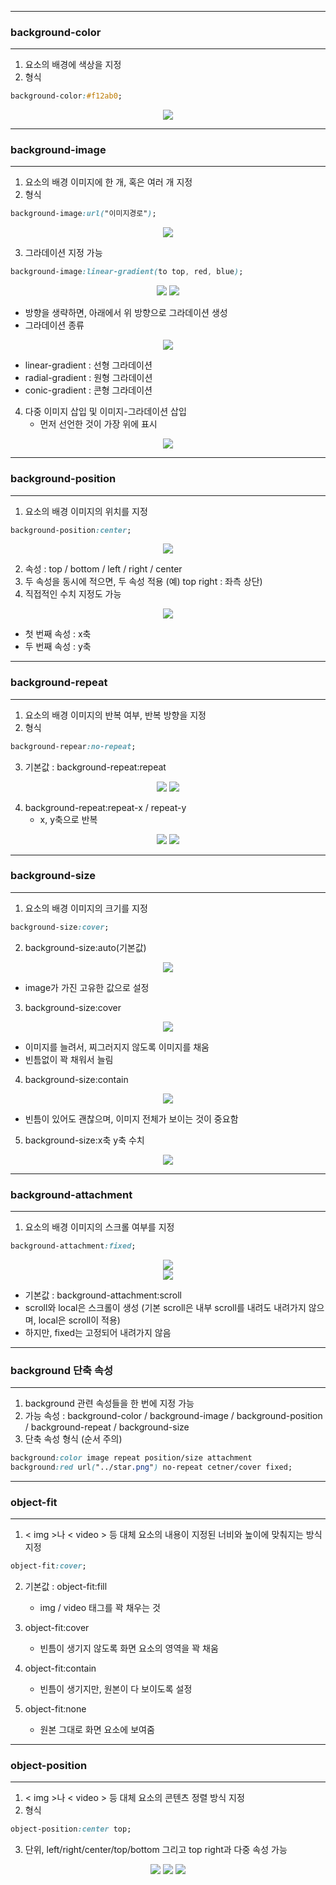 -----
### background-color
-----
1. 요소의 배경에 색상을 지정
2. 형식
```css
background-color:#f12ab0;
```

<div align = "center">
<img src="https://github.com/sooyounghan/DataBase/assets/34672301/2e3cabec-aac7-40ce-8eff-d0c978753439">
</div>

-----
### background-image
-----
1. 요소의 배경 이미지에 한 개, 혹은 여러 개 지정
2. 형식
```css
background-image:url("이미지경로");
```
<div align = "center">
<img src="https://github.com/sooyounghan/DataBase/assets/34672301/b1fd7cf1-5af3-4487-8194-87eeb41904ac">
</div>

3. 그라데이션 지정 가능
```css
background-image:linear-gradient(to top, red, blue);
```
<div align = "center">
<img src="https://github.com/sooyounghan/DataBase/assets/34672301/96c5a415-79ca-4fee-8ebc-26dfbf9ef959">
<img src="https://github.com/sooyounghan/DataBase/assets/34672301/93a1843f-bdf4-4bff-a685-bfdecef1089d">
</div>

  - 방향을 생략하면, 아래에서 위 방향으로 그라데이션 생성
  - 그라데이션 종류

<div align = "center">
<img src="https://github.com/sooyounghan/DataBase/assets/34672301/fc282adf-eb12-491b-99b3-dc47b7109650">
</div>

  - linear-gradient : 선형 그라데이션
  - radial-gradient : 원형 그라데이션
  - conic-gradient : 콘형 그라데이션

4. 다중 이미지 삽입 및 이미지-그라데이션 삽입
   - 먼저 선언한 것이 가장 위에 표시
<div align = "center">
<img src="https://github.com/sooyounghan/DataBase/assets/34672301/f9c9f062-8d1f-4dec-97c3-c4e86a6141cd">
</div>

-----
### background-position
-----
1. 요소의 배경 이미지의 위치를 지정
```css
background-position:center;
```
<div align = "center">
<img src="https://github.com/sooyounghan/DataBase/assets/34672301/10d8a2cc-9ba0-431a-a968-5562cb8f29c9">
</div>

2. 속성 : top / bottom / left / right / center
3. 두 속성을 동시에 적으면, 두 속성 적용 (예) top right : 좌측 상단)
4. 직접적인 수치 지정도 가능
 
<div align = "center">
<img src="https://github.com/sooyounghan/DataBase/assets/34672301/c35c7fc1-1cf9-44dd-9011-0806ef436b39">
</div>

  - 첫 번째 속성 : x축
  - 두 번째 속성 : y축

-----
### background-repeat
-----
1. 요소의 배경 이미지의 반복 여부, 반복 방향을 지정
2. 형식
```css
background-repear:no-repeat;
```
3. 기본값 : background-repeat:repeat

<div align = "center">
<img src="https://github.com/sooyounghan/DataBase/assets/34672301/aa675dd3-7c77-43fd-a0f0-e8916a4177c4">
<img src="https://github.com/sooyounghan/DataBase/assets/34672301/0604eee2-4a69-4680-8637-3e6e5f63da35">
</div>

4. background-repeat:repeat-x / repeat-y
   - x, y축으로 반복
<div align = "center">
<img src="https://github.com/sooyounghan/DataBase/assets/34672301/aacac26c-f22e-4a80-945a-2b8cd4767115">
<img src="https://github.com/sooyounghan/DataBase/assets/34672301/cbcf3e7f-e2ec-411c-837a-be6eb6045daf">
</div>

-----
### background-size
-----
1. 요소의 배경 이미지의 크기를 지정
```css
background-size:cover;
```

2. background-size:auto(기본값)
<div align = "center">
<img src="https://github.com/sooyounghan/DataBase/assets/34672301/bdde9796-0122-4436-9b8b-45fe51bb3fa4">
</div>

  - image가 가진 고유한 값으로 설정

3. background-size:cover
<div align = "center">
<img src="https://github.com/sooyounghan/DataBase/assets/34672301/c0cc3d14-816b-4618-a514-eb5ae21c1c9d">
</div>

  - 이미지를 늘려서, 찌그러지지 않도록 이미지를 채움
  - 빈틈없이 꽉 채워서 늘림

4. background-size:contain
<div align = "center">
<img src="https://github.com/sooyounghan/DataBase/assets/34672301/a94cd5fd-cad6-450c-bcaa-ed3699781dbd">
</div>

  - 빈틈이 있어도 괜찮으며, 이미지 전체가 보이는 것이 중요함

5. background-size:x축 y축 수치
<div align = "center">
<img src="https://github.com/sooyounghan/DataBase/assets/34672301/7cce1db2-4b18-405b-ad02-7af5e9129b78">
</div>

-----
### background-attachment
-----
1. 요소의 배경 이미지의 스크롤 여부를 지정
```css
background-attachment:fixed;
```
<div align = "center">
<img src="https://github.com/sooyounghan/DataBase/assets/34672301/ac9707f5-3d38-476e-95f3-53f9dbfd352b">
</div>

<div align = "center">
<img src="https://github.com/sooyounghan/DataBase/assets/34672301/d5bc0f98-04c5-44d5-b246-56ad1f733c25">
</div>

  - 기본값 : background-attachment:scroll
  - scroll와 local은 스크롤이 생성 (기본 scroll은 내부 scroll를 내려도 내려가지 않으며, local은 scroll이 적용)
  - 하지만, fixed는 고정되어 내려가지 않음

-----
### background 단축 속성
-----
1. background 관련 속성들을 한 번에 지정 가능
2. 가능 속성 : background-color / background-image / background-position / background-repeat / background-size
3. 단축 속성 형식 (순서 주의)
```css
background:color image repeat position/size attachment
background:red url("../star.png") no-repeat cetner/cover fixed;
```

-----
### object-fit
-----
1. < img >나 < video > 등 대체 요소의 내용이 지정된 너비와 높이에 맞춰지는 방식 지정
```css
object-fit:cover;
```

2. 기본값 : object-fit:fill
   - img / video 태그를 꽉 채우는 것

3. object-fit:cover
   - 빈틈이 생기지 않도록 화면 요소의 영역을 꽉 채움

4. object-fit:contain
   - 빈틈이 생기지만, 원본이 다 보이도록 설정
  
5. object-fit:none
   - 원본 그대로 화면 요소에 보여줌

-----
### object-position
-----
1. < img >나 < video > 등 대체 요소의 콘텐츠 정렬 방식 지정
2. 형식
```css
object-position:center top;
```

3. 단위, left/right/center/top/bottom 그리고 top right과 다중 속성 가능
<div align = "center">
<img src="https://github.com/sooyounghan/DataBase/assets/34672301/6ee7e9e2-cb91-4592-b55a-90e1a6fe5273">
<img src="https://github.com/sooyounghan/DataBase/assets/34672301/5f454459-b4ed-4a25-85db-e46a69e4d4ea">
<img src="https://github.com/sooyounghan/DataBase/assets/34672301/5d96b2d9-67ee-4a35-b5e4-bcb5bfe56e6b">
</div>


